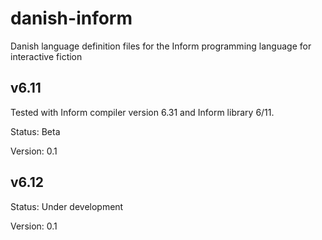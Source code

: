 # danish-inform

Danish language definition files for the Inform programming language for
interactive fiction

## v6.11

Tested with Inform compiler version 6.31 and Inform library 6/11.

Status: Beta

Version: 0.1

## v6.12

Status: Under development

Version: 0.1

